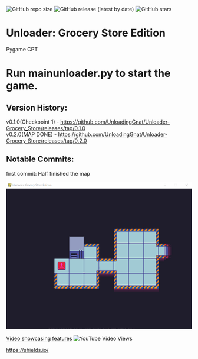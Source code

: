 ![GitHub repo size](https://img.shields.io/github/repo-size/UnloadingGnat/Unloader-Grocery_Store)
![GitHub release (latest by date)](https://img.shields.io/github/v/release/UnloadingGnat/Unloader-Grocery_Store)
![GitHub stars](https://img.shields.io/github/stars/UnloadingGnat/Unloader-Grocery_Store?style=social)


# Unloader: Grocery Store Edition
Pygame CPT



# Run mainunloader.py to start the game.



## Version History:
v0.1.0(Checkpoint 1) - https://github.com/UnloadingGnat/Unloader-Grocery_Store/releases/tag/0.1.0       
v0.2.0(MAP DONE) - https://github.com/UnloadingGnat/Unloader-Grocery_Store/releases/tag/0.2.0


## Notable Commits:
first commit: Half finished the map


![Image of Map](https://raw.githubusercontent.com/UnloadingGnat/Unloader-Grocery_Store/master/unloader8.png)

[Video showcasing features](http://thegnat.pythonanywhere.com/about)
![YouTube Video Views](https://img.shields.io/youtube/views/NHufWt0N40A?style=social)





https://shields.io/
